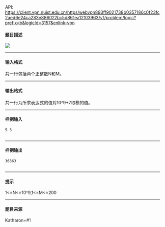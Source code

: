 API: https://client.vpn.nuist.edu.cn/https/webvpn893ff9021738b0357186c0f23fc2aed6e24ca283e886022bc5d861ea12f03963/v1/problem/logic?prefix=b&logicId=3157&enlink-vpn

#### 题目描述

![](../file/3157_0.jpg)

---

#### 输入格式

共一行包括两个正整数N和M。

---

#### 输出格式

共一行为所求表达式的值对10^9+7取模的值。

---

#### 样例输入
```
5 3


```

---

#### 样例输出
```
36363


```

---

#### 提示

  
1<=N<=10^9,1<=M<=200  

---

#### 题目来源

Katharon+#1